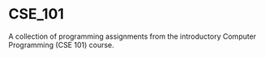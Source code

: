 # CSE_101
A collection of programming assignments from the introductory Computer Programming (CSE 101) course. 
